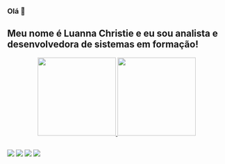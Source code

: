 ### Olá 👋

## Meu nome é Luanna Christie e eu sou analista e desenvolvedora de sistemas em formação!
<div align="center">
  <a href="https://github.com/luhchristie">
  <img height="180em" src="https://github-readme-stats.vercel.app/api?username=luhchristie&show_icons=true&theme=dracula&include_all_commits=true&count_private=true"/>
  <img height="180em" src="https://github-readme-stats.vercel.app/api/top-langs/?username=luhchristie&layout=compact&langs_count=7&theme=dracula"/>
</div>

  
  ##
 
<div> 
  
  <a href="https://www.instagram.com/luannachristiea/" target="_blank"><img src="https://img.shields.io/badge/-Instagram-%23E4405F?style=for-the-badge&logo=instagram&logoColor=white" target="_blank"></a>
 	<a href="https://discord.gg/e3sCK6xh" target="_blank"><img src="https://img.shields.io/badge/Discord-7289DA?style=for-the-badge&logo=discord&logoColor=white" target="_blank"></a> 
  <a href = "mailto:luannachristiea@gmail.com"><img src="https://img.shields.io/badge/-Gmail-%23333?style=for-the-badge&logo=gmail&logoColor=white" target="_blank"></a>
  <a href="https://www.linkedin.com/in/luanna-alves-959b14231/" target="_blank"><img src="https://img.shields.io/badge/-LinkedIn-%230077B5?style=for-the-badge&logo=linkedin&logoColor=white" target="_blank"></a> 
 </div>
  
</div>
